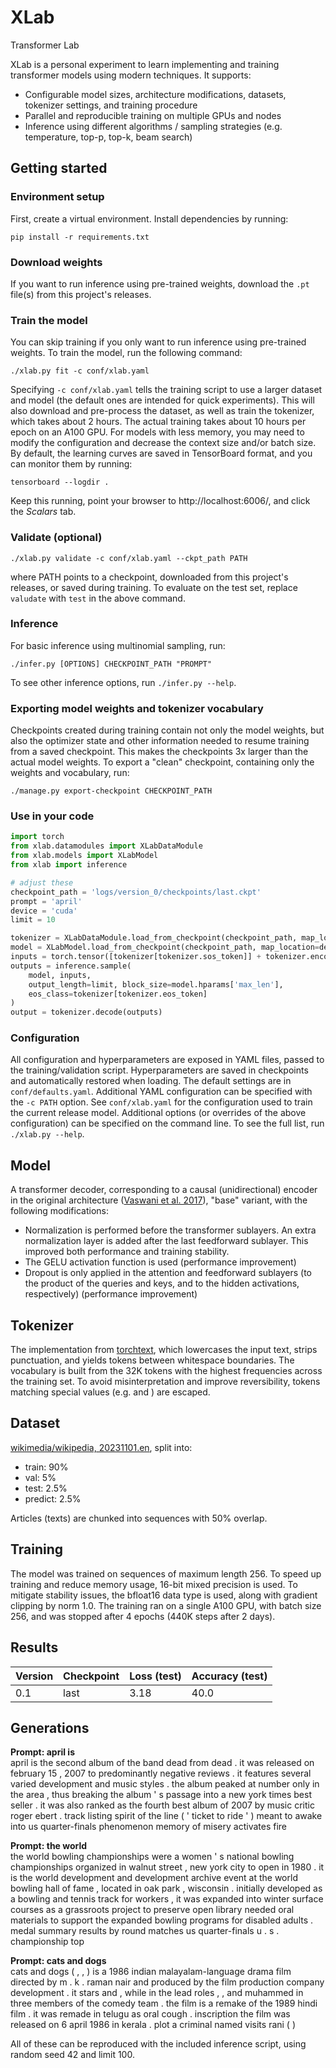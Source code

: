 # XLab
Transformer Lab

XLab is a personal experiment to learn implementing and training transformer models using modern techniques.
It supports:
 - Configurable model sizes, architecture modifications, datasets, tokenizer settings, and training procedure
 - Parallel and reproducible training on multiple GPUs and nodes
 - Inference using different algorithms / sampling strategies (e.g. temperature, top-p, top-k, beam search)


## Getting started
### Environment setup
First, create a virtual environment. Install dependencies by running:
```shell
pip install -r requirements.txt
```

### Download weights
If you want to run inference using pre-trained weights, download the `.pt` file(s) from this project's releases.

### Train the model
You can skip training if you only want to run inference using pre-trained weights.
To train the model, run the following command:
```shell
./xlab.py fit -c conf/xlab.yaml
```
Specifying `-c conf/xlab.yaml` tells the training script to use a larger dataset and model
(the default ones are intended for quick experiments).
This will also download and pre-process the dataset, as well as train the tokenizer, which takes about 2 hours.
The actual training takes about 10 hours per epoch on an A100 GPU.
For models with less memory, you may need to modify the configuration and decrease the context size and/or batch size.
By default, the learning curves are saved in TensorBoard format, and you can monitor them by running:
```shell
tensorboard --logdir .
```
Keep this running, point your browser to http://localhost:6006/, and click the *Scalars* tab.

### Validate (optional)
```shell
./xlab.py validate -c conf/xlab.yaml --ckpt_path PATH
```
where PATH points to a checkpoint, downloaded from this project's releases, or saved during training.
To evaluate on the test set, replace `valudate` with `test` in the above command.

### Inference
For basic inference using multinomial sampling, run:
```shell
./infer.py [OPTIONS] CHECKPOINT_PATH "PROMPT"
```
To see other inference options, run `./infer.py --help`.

### Exporting model weights and tokenizer vocabulary
Checkpoints created during training contain not only the model weights,
but also the optimizer state and other information needed to resume training from a saved checkpoint.
This makes the checkpoints 3x larger than the actual model weights.
To export a "clean" checkpoint, containing only the weights and vocabulary, run:
```shell
./manage.py export-checkpoint CHECKPOINT_PATH
```

### Use in your code
```python
import torch
from xlab.datamodules import XLabDataModule
from xlab.models import XLabModel
from xlab import inference

# adjust these
checkpoint_path = 'logs/version_0/checkpoints/last.ckpt'
prompt = 'april'
device = 'cuda'
limit = 10

tokenizer = XLabDataModule.load_from_checkpoint(checkpoint_path, map_location=device).tokenizer
model = XLabModel.load_from_checkpoint(checkpoint_path, map_location=device).eval().requires_grad_(False)
inputs = torch.tensor([tokenizer[tokenizer.sos_token]] + tokenizer.encode(prompt), device=model.device)
outputs = inference.sample(
    model, inputs,
    output_length=limit, block_size=model.hparams['max_len'],
    eos_class=tokenizer[tokenizer.eos_token]
)
output = tokenizer.decode(outputs)
```

### Configuration
All configuration and hyperparameters are exposed in YAML files, passed to the training/validation script.
Hyperparameters are saved in checkpoints and automatically restored when loading.
The default settings are in `conf/defaults.yaml`.
Additional YAML configuration can be specified with the `-c PATH` option.
See `conf/xlab.yaml` for the configuration used to train the current release model.
Additional options (or overrides of the above configuration) can be specified on the command line.
To see the full list, run `./xlab.py --help`.


## Model
A transformer decoder, corresponding to a causal (unidirectional) encoder in the original architecture
([Vaswani et al. 2017](https://arxiv.org/abs/1706.03762)), "base" variant, with the following modifications:
 - Normalization is performed before the transformer sublayers.
   An extra normalization layer is added after the last feedforward sublayer.
   This improved both performance and training stability.
 - The GELU activation function is used (performance improvement)
 - Dropout is only applied in the attention and feedforward sublayers
   (to the product of the queries and keys, and to the hidden activations, respectively)
   (performance improvement)


## Tokenizer
The implementation from [torchtext](https://github.com/pytorch/text),
which lowercases the input text, strips punctuation, and yields tokens between whitespace boundaries.
The vocabulary is built from the 32K tokens with the highest frequencies across the training set.
To avoid misinterpretation and improve reversibility, tokens matching special values (e.g. <unk> and <pad>) are escaped.


## Dataset
[wikimedia/wikipedia, 20231101.en](https://huggingface.co/datasets/wikimedia/wikipedia), split into:
 - train: 90%
 - val: 5%
 - test: 2.5%
 - predict: 2.5%

Articles (texts) are chunked into sequences with 50% overlap.


## Training
The model was trained on sequences of maximum length 256.
To speed up training and reduce memory usage, 16-bit mixed precision is used.
To mitigate stability issues, the bfloat16 data type is used, along with gradient clipping by norm 1.0.
The training ran on a single A100 GPU, with batch size 256, and was stopped after 4 epochs (440K steps after 2 days).


## Results
| Version | Checkpoint | Loss (test) | Accuracy (test) |
|---------|------------|-------------|-----------------|
| 0.1     | last       | 3.18        | 40.0            |


## Generations
**Prompt: april is**  
april is the second album of the band dead from dead . it was released on february 15 , 2007 to predominantly negative reviews . it features several varied development and music styles . the album peaked at number only in the <unk> area , thus breaking the album ' s passage into a new york times best seller . it was also ranked as the fourth best album of 2007 by music critic roger ebert . track listing spirit of the line ( ' ticket to ride ' ) meant to awake into us quarter-finals phenomenon memory of misery activates fire

**Prompt: the world**  
the world bowling championships were a women ' s national bowling championships organized in walnut street , new york city to open in 1980 . it is the world development and development archive event at the world bowling hall of fame , located in oak park , wisconsin . initially developed as a bowling and tennis track for workers , it was expanded into winter surface courses as a grassroots project to preserve open library needed oral materials to support the expanded bowling programs for disabled adults . medal summary results by round matches us quarter-finals u . s . championship top

**Prompt: cats and dogs**  
cats and dogs ( , , ) is a 1986 indian malayalam-language drama film directed by m . k . raman nair and produced by the film production company <unk> development . it stars <unk> <unk> and <unk> , while <unk> in the lead roles , <unk> <unk> , and muhammed in three members of the comedy team . the film is a remake of the 1989 hindi film <unk> . it was remade in telugu as oral cough . inscription the film was released on 6 april 1986 in kerala . plot a criminal named <unk> visits rani ( <unk> <unk> )

All of these can be reproduced with the included inference script, using random seed 42 and limit 100.
